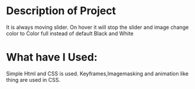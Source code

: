 # Description of Project
It is always moving slider. On hover it will stop the slider and image change color to Color full instead of default Black and White

# What have I Used:
Simple Html and CSS is used. Keyframes,Imagemasking and animation like thing are used in CSS.

